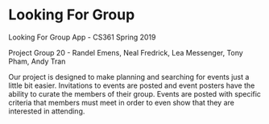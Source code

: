 # Looking For Group
Looking For Group App - CS361 Spring 2019

Project Group 20 - Randel Emens, Neal Fredrick, Lea Messenger, Tony Pham, Andy Tran

Our project is designed to make planning and searching for events just a little bit easier. Invitations to events are posted and event posters have the ability to curate the members of their group. Events are posted with specific criteria that members must meet in order to even show that they are interested in attending.